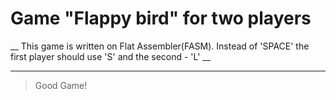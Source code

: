 # Game "Flappy bird" for two players

__ This game is written on Flat Assembler(FASM). Instead of 'SPACE' the first player should use 'S' and the second - 'L' __

---

> Good Game!
